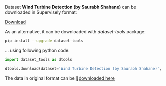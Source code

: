Dataset **Wind Turbine Detection (by Saurabh Shahane)** can be downloaded in Supervisely format:

 [Download](https://assets.supervisely.com/supervisely-supervisely-assets-public/teams_storage/e/7/in/J6oIiWOtf540k5x058KQW6AWhNyADtgIclRC7FKy1SusaTALVPSMtUf9ITjKRIvTtOj6tLradlgf1UnpneiIXzLgVfBfH2RhFHgYDREdTIjthHzxW2dRKoaDELSO.tar)

As an alternative, it can be downloaded with *dataset-tools* package:
``` bash
pip install --upgrade dataset-tools
```

... using following python code:
``` python
import dataset_tools as dtools

dtools.download(dataset='Wind Turbine Detection (by Saurabh Shahane)', dst_path='~/dtools/datasets/Wind Turbine Detection (by Saurabh Shahane).tar')
```
The data in original format can be 🔗[downloaded here](https://www.kaggle.com/datasets/saurabhshahane/wind-turbine-obj-detection/download?datasetVersionNumber=1)